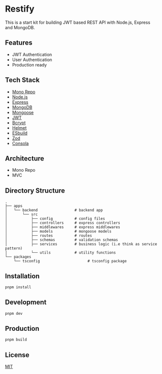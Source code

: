 # Restify

This is a start kit for building JWT based REST API with Node.js, Express and MongoDB.

## Features

- JWT Authentication
- User Authentication
- Production ready

## Tech Stack

- [Mono Repo](https://trubo.build)
- [Node.js](https://nodejs.org)
- [Express](https://expressjs.com)
- [MongoDB](https://mongodb.com)
- [Mongoose](https://mongoosejs.com)
- [JWT](https://jwt.io)
- [Bcrypt](https://www.npmjs.com/package/bcrypt)
- [Helmet](https://helmetjs.github.io)
- [ESbuild](https://esbuild.github.io)
- [Zod](https://www.npmjs.com/package/zod)
- [Consola](https://www.npmjs.com/package/consola)

## Architecture

- Mono Repo
- MVC

## Directory Structure

```
.
├── apps
│   └── backend                 # backend app
│       └── src     
│           ├── config          # config files
│           ├── controllers     # express controllers
│           ├── middlewares     # express middlewares
│           ├── models          # mongoose models
│           ├── routes          # routes
│           ├── schemas         # validation schemas
│           ├── services        # business logic (i.e think as service pattern)
│           └── utils           # utility functions
└── packages
    └── tsconfig                      # tsconfig package
```

## Installation

```bash
pnpm install
```

## Development

```bash
pnpm dev
```

## Production

```bash
pnpm build
```

## License

[MIT](./LICENSE)
